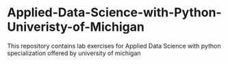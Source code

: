# Applied-Data-Science-with-Python-Univeristy-of-Michigan
This repository contains lab exercises for Applied Data Science with python specialization offered by university of michigan 
